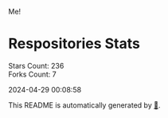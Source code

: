 Me!

# Respositories Stats
Stars Count: 236  
Forks Count: 7

2024-04-29 00:08:58  

This README is automatically generated by [🐰](https://github.com/rnitta/rnitta).
